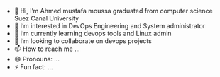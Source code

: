 - 👋 Hi, I’m Ahmed mustafa moussa graduated from computer science Suez Canal University 
- 👀 I’m interested in DevOps Engineering and System administrator
- 🌱 I’m currently learning devops tools and Linux admin
- 💞️ I’m looking to collaborate on devops projects
- 📫 How to reach me ...
- 😄 Pronouns: ...
- ⚡ Fun fact: ...

<!---
AhmedMoussa14/AhmedMoussa14 is a ✨ special ✨ repository because its `README.md` (this file) appears on your GitHub profile.
You can click the Preview link to take a look at your changes.
--->

